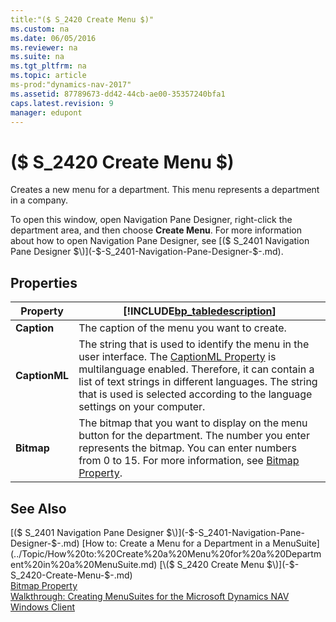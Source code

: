 ```yaml
---
title:"($ S_2420 Create Menu $)"
ms.custom: na
ms.date: 06/05/2016
ms.reviewer: na
ms.suite: na
ms.tgt_pltfrm: na
ms.topic: article
ms-prod:"dynamics-nav-2017"
ms.assetid: 87789673-dd42-44cb-ae00-35357240bfa1
caps.latest.revision: 9
manager: edupont
---
```

# ($ S_2420 Create Menu $)
Creates a new menu for a department. This menu represents a department in a company.  
  
 To open this window, open Navigation Pane Designer, right\-click the department area, and then choose **Create Menu**. For more information about how to open Navigation Pane Designer, see [\($ S\_2401 Navigation Pane Designer $\)](-$-S_2401-Navigation-Pane-Designer-$-.md).  
  
## Properties  
  
|Property|[!INCLUDE[bp_tabledescription](includes/bp_tabledescription_md.md)]|  
|--------------|---------------------------------------|  
|**Caption**|The caption of the menu you want to create.|  
|**CaptionML**|The string that is used to identify the menu in the user interface. The [CaptionML Property](CaptionML-Property.md) is multilanguage enabled. Therefore, it can contain a list of text strings in different languages. The string that is used is selected according to the language settings on your computer.|  
|**Bitmap**|The bitmap that you want to display on the menu button for the department. The number you enter represents the bitmap. You can enter numbers from 0 to 15. For more information, see [Bitmap Property](Bitmap-Property.md).|  
  
## See Also  
 [\($ S\_2401 Navigation Pane Designer $\)](-$-S_2401-Navigation-Pane-Designer-$-.md)   
 [How to: Create a Menu for a Department in a MenuSuite](../Topic/How%20to:%20Create%20a%20Menu%20for%20a%20Department%20in%20a%20MenuSuite.md)   
 [\($ S\_2420 Create Menu $\)](-$-S_2420-Create-Menu-$-.md)   
 [Bitmap Property](Bitmap-Property.md)   
 [Walkthrough: Creating MenuSuites for the Microsoft Dynamics NAV Windows Client](../Topic/Walkthrough:%20Creating%20MenuSuites%20for%20the%20Microsoft%20Dynamics%20NAV%20Windows%20Client.md)